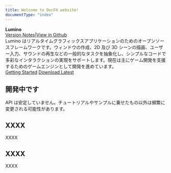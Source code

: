 ```yaml
---
title: Welcome to DocFX website!
documentType: "index"
---
```

<style type="text/css">
footer{
  position: relative;
}
</style>

<div class="hero">
  <div class="wrap">
    <div class="text">
      <strong>Lumino</strong>
    </div>
    <div class="buttons-unit-small">
      <a class="version-link" href="index.md">Version Notes</a><span>|</span><a class="github-link" href="https://github.com/dotnet/docfx">View in Github</a>
    </div>
    <div class="minitext">
    Lumino はリアルタイムグラフィックスアプリケーションのためのオープンソースフレームワークです。ウィンドウの作成、2D 及び 3D シーンの描画、ユーザー入力、サウンドの再生などの一般的なタスクを抽象化し、シンプルなコードで多彩なインタラクションの実現をサポートします。現在は主にゲーム開発を支援するためのゲームエンジンとして開発を進めています。
    </div>
    <div class="buttons-unit">
      <a href="index.md" class="button"><i class="glyphicon glyphicon-send"></i>Getting Started</a>
      <a href="https://github.com/dotnet/docfx/releases" class="button"><i class="glyphicon glyphicon-download"></i>Download Latest</a>
    </div>
  </div>
</div>
<div class="key-section">
  <div class="container">
    <div class="row">
      <div class="col-md-8 col-md-offset-2 text-center">
        <i class="glyphicon glyphicon-wrench"></i>
        <section>
          <h2>開発中です</h2>
          <p class="lead">
          API は安定していません。チュートリアルやサンプルに乗せたもの以外は頻繁に変更される可能性があります。
          </p>
        </section>
      </div>
    </div>
  </div>
</div>
<div class="counter-key-section">
  <div class="container">
    <div class="row">
      <div class="col-md-8 col-md-offset-2 text-center">
        <i class="glyphicon glyphicon-wrench"></i>
        <section>
          <h2>XXXX</h2>
          <p class="lead">
          XXXX
          </p>
        </section>
      </div>
    </div>
  </div>
</div>
<div class="key-section">
  <div class="container content">
    <div class="row">
      <div class="col-md-8 col-md-offset-2 text-center">
        <i class="glyphicon glyphicon-wrench"></i>
        <section>
          <h2>XXXX</h2>
          <p class="lead">
          XXXX
          </p>
        </section>
      </div>
    </div>
  </div>
</div>